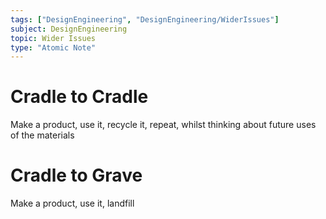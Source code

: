 ```yaml
---
tags: ["DesignEngineering", "DesignEngineering/WiderIssues"]
subject: DesignEngineering
topic: Wider Issues
type: "Atomic Note"
---
```


# Cradle to Cradle
Make a product, use it, recycle it, repeat, whilst thinking about future uses of the materials

# Cradle to Grave
Make a product, use it, landfill